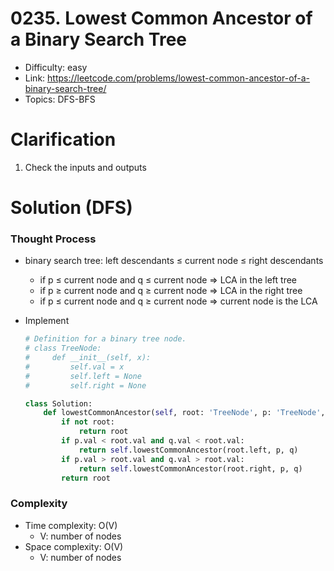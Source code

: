 # 0235. Lowest Common Ancestor of a Binary Search Tree

* Difficulty: easy
* Link: https://leetcode.com/problems/lowest-common-ancestor-of-a-binary-search-tree/
* Topics: DFS-BFS

# Clarification

1. Check the inputs and outputs

# Solution (DFS)

### Thought Process

- binary search tree: left descendants ≤ current node ≤ right descendants
    - if p ≤ current node and q ≤ current node ⇒ LCA in the left tree
    - if p ≥ current node and q ≥ current node ⇒ LCA in the right tree
    - if p ≤ current node and q ≥ current node ⇒ current node is the LCA
- Implement
    
    ```python
    # Definition for a binary tree node.
    # class TreeNode:
    #     def __init__(self, x):
    #         self.val = x
    #         self.left = None
    #         self.right = None
    
    class Solution:
        def lowestCommonAncestor(self, root: 'TreeNode', p: 'TreeNode', q: 'TreeNode') -> 'TreeNode':
            if not root:
                return root
            if p.val < root.val and q.val < root.val:
                return self.lowestCommonAncestor(root.left, p, q)
            if p.val > root.val and q.val > root.val:
                return self.lowestCommonAncestor(root.right, p, q)
            return root
    ```
    

### Complexity

- Time complexity: O(V)
    - V: number of nodes
- Space complexity: O(V)
    - V: number of nodes